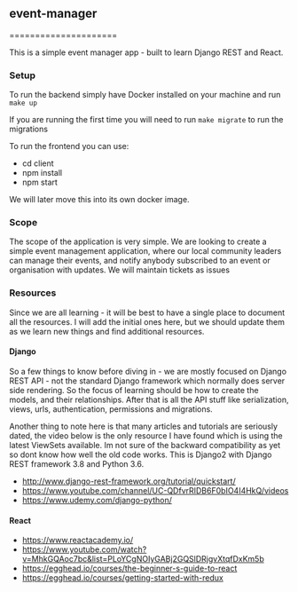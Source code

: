 ## event-manager
=====================

This is a simple event manager app - built to learn Django REST and React. 


### Setup

To run the backend simply have Docker installed on your machine and run `make up`

If you are running the first time you will need to run `make migrate` to run the migrations

To run the frontend you can use:
- cd client
- npm install
- npm start

We will later move this into its own docker image.


### Scope

The scope of the application is very simple. We are looking to create a simple event management application, where our 
local community leaders can manage their events, and notify anybody subscribed to an event or organisation with updates.
We will maintain tickets as issues


### Resources

Since we are all learning - it will be best to have a single place to document all the resources. I will add the initial 
ones here, but we should update them as we learn new things and find additional resources.

#### Django

So a few things to know before diving in - we are mostly focused on Django REST API - not the standard Django framework 
which normally does server side rendering. So the focus of learning should be how to create the models, and their 
relationships. After that is all the API stuff like serialization, views, urls, authentication, permissions and migrations.

Another thing to note here is that many articles and tutorials are seriously dated, the video below is the only resource
I have found which is using the latest ViewSets available. Im not sure of the backward compatibility as yet so dont know
how well the old code works. This is Django2 with Django REST framework 3.8 and Python 3.6.
  
- http://www.django-rest-framework.org/tutorial/quickstart/
- https://www.youtube.com/channel/UC-QDfvrRIDB6F0bIO4I4HkQ/videos
- https://www.udemy.com/django-python/

#### React

- https://www.reactacademy.io/
- https://www.youtube.com/watch?v=MhkGQAoc7bc&list=PLoYCgNOIyGABj2GQSlDRjgvXtqfDxKm5b
- https://egghead.io/courses/the-beginner-s-guide-to-react
- https://egghead.io/courses/getting-started-with-redux